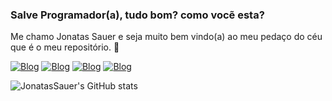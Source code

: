 ### Salve Programador(a), tudo bom? como vocẽ esta? 
Me chamo Jonatas Sauer e seja muito bem vindo(a) ao meu pedaço do céu que é o meu repositório. 👋


[![Blog](https://img.shields.io/badge/website-000000?style=for-the-badge&logo=About.me&logoColor=white)](https://portifolio.jonatassauer.repl.co/)
[![Blog](https://img.shields.io/badge/LinkedIn-0077B5?style=for-the-badge&logo=linkedin&logoColor=white)](https://www.linkedin.com/in/jonatas-sauer-1a4172245/)
[![Blog](https://img.shields.io/badge/Instagram-E4405F?style=for-the-badge&logo=instagram&logoColor=white)](https://www.instagram.com/jonatassauer/)
[![Blog](https://img.shields.io/badge/replit-667881?style=for-the-badge&logo=replit&logoColor=white)](https://replit.com/@JonatasSauer)

![JonatasSauer's GitHub stats](https://github-readme-stats.vercel.app/api?username=JonatasSauer&show_icons=true&theme=onedark)
